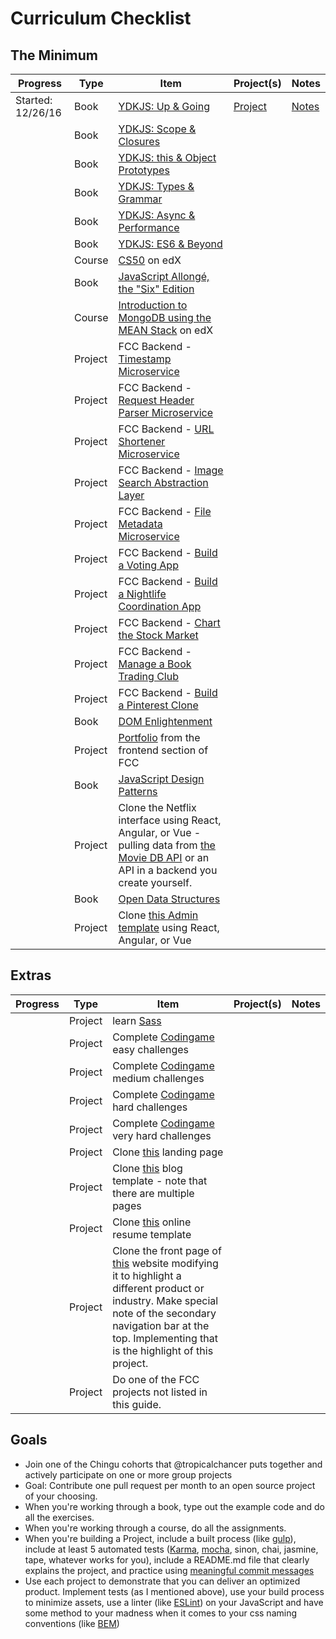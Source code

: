 # Curriculum Checklist

## The Minimum

| Progress | Type | Item | Project(s) | Notes |
|------|------|------|------------|-------|
| Started: 12/26/16  | Book | [YDKJS: Up & Going](https://github.com/getify/You-Dont-Know-JS/blob/master/up%20&%20going/README.md#you-dont-know-js-up--going) | [Project](books/up-going/project.md)  | [Notes](books/up-going/notes.md)   |
|   | Book | [YDKJS: Scope & Closures](https://github.com/getify/You-Dont-Know-JS/blob/master/scope%20&%20closures/README.md#you-dont-know-js-scope--closures) |   |    |
|   | Book | [YDKJS: this & Object Prototypes](https://github.com/getify/You-Dont-Know-JS/blob/master/this%20&%20object%20prototypes/README.md#you-dont-know-js-this--object-prototypes) |   |    |
|   | Book | [YDKJS: Types & Grammar](https://github.com/getify/You-Dont-Know-JS/blob/master/types%20&%20grammar/README.md#you-dont-know-js-types--grammar) |   |    |
|   | Book | [YDKJS: Async & Performance](https://github.com/getify/You-Dont-Know-JS/blob/master/async%20&%20performance/README.md#you-dont-know-js-async--performance) |   |    |
|   | Book | [YDKJS: ES6 & Beyond](https://github.com/getify/You-Dont-Know-JS/blob/master/es6%20&%20beyond/README.md#you-dont-know-js-es6--beyond) |   |    |
|   | Course | [CS50](https://courses.edx.org/courses/course-v1%3AHarvardX%2BCS50%2BX/)  on edX |   |    |
|   | Book | [JavaScript Allongé, the "Six" Edition](https://leanpub.com/javascriptallongesix) |   |    |
|   | Course | [Introduction to MongoDB using the MEAN Stack](https://www.edx.org/course/introduction-mongodb-using-mean-stack-mongodbx-m101x-0) on edX |   |    |
|   | Project | FCC Backend - [Timestamp Microservice](https://www.freecodecamp.com/challenges/timestamp-microservice) |   |    |
|   | Project | FCC Backend - [Request Header Parser Microservice](https://www.freecodecamp.com/challenges/request-header-parser-microservice) |   |    |
|   | Project | FCC Backend - [URL Shortener Microservice](https://www.freecodecamp.com/challenges/url-shortener-microservice) |   |    |
|   | Project | FCC Backend - [Image Search Abstraction Layer](https://www.freecodecamp.com/challenges/image-search-abstraction-layer) |   |    |
|   | Project | FCC Backend - [File Metadata Microservice](https://www.freecodecamp.com/challenges/file-metadata-microservice) |   |    |
|   | Project | FCC Backend - [Build a Voting App](https://www.freecodecamp.com/challenges/build-a-voting-app) |   |    |
|   | Project | FCC Backend - [Build a Nightlife Coordination App](https://www.freecodecamp.com/challenges/build-a-nightlife-coordination-app) |   |    |
|   | Project | FCC Backend - [Chart the Stock Market](https://www.freecodecamp.com/challenges/chart-the-stock-market) |   |    |
|   | Project | FCC Backend - [Manage a Book Trading Club](https://www.freecodecamp.com/challenges/manage-a-book-trading-club) |   |    |
|   | Project | FCC Backend - [Build a Pinterest Clone](https://www.freecodecamp.com/challenges/build-a-pinterest-clone) |   |    |
|   | Book | [DOM Enlightenment](http://domenlightenment.com/) |   |    |
|   | Project | [Portfolio](https://www.freecodecamp.com/challenges/build-a-personal-portfolio-webpage) from the frontend section of FCC |   |    |
|   | Book | [JavaScript Design Patterns](https://addyosmani.com/resources/essentialjsdesignpatterns/book/) |   |    |
|   | Project | Clone the Netflix interface using React, Angular, or Vue - pulling data from [the Movie DB API](https://www.themoviedb.org/documentation/api) or an API in a backend you create yourself. |   |    |
|   | Book | [Open Data Structures](http://www.aupress.ca/books/120226/ebook/99Z_Morin_2013-Open_Data_Structures.pdf) |   |    |
|   | Project | Clone [this Admin template](http://rubix410.sketchpixy.com/ltr/dashboard) using React, Angular, or Vue |   |    |

## Extras

| Progress | Type | Item | Project(s) | Notes |
|------|------|------|------------|-------|
|   | Project | learn [Sass](http://sass-lang.com/guide) |   |    |
|   | Project | Complete [Codingame](https://www.codingame.com) easy challenges |   |    |
|   | Project | Complete [Codingame](https://www.codingame.com) medium challenges |   |    |
|   | Project | Complete [Codingame](https://www.codingame.com) hard challenges |   |    |
|   | Project | Complete [Codingame](https://www.codingame.com) very hard challenges |   |    |
|   | Project | Clone [this](https://blackrockdigital.github.io/startbootstrap-creative/)  landing page |   |    |
|   | Project | Clone [this](https://blackrockdigital.github.io/startbootstrap-clean-blog/) blog template - note that there are multiple pages |   |    |
|   | Project | Clone [this](https://creativemarket.com/ikonome/686585-Material-Resume-Blue/screenshots/#screenshot2) online resume template |   |    |
|   | Project | Clone the front page of [this](https://urbanarmorgear.com/) website modifying it to highlight a different product or industry. Make special note of the secondary navigation bar at the top. Implementing that is the highlight of this project. |   |    |
|   | Project | Do one of the FCC projects not listed in this guide. |   |    |

## Goals

* Join one of the Chingu cohorts that @tropicalchancer puts together and actively participate on one or more group projects
* Goal: Contribute one pull request per month to an open source project of your choosing.
* When you're working through a book, type out the example code and do all the exercises.
* When you're working through a course, do all the assignments.
* When you're building a Project, include a built process (like [gulp](http://gulpjs.com/)), include at least 5 automated tests ([Karma](https://karma-runner.github.io/1.0/index.html), [mocha](https://mochajs.org/), sinon, chai, jasmine, tape, whatever works for you), include a README.md file that clearly explains the project, and practice using [meaningful 
commit messages](http://chris.beams.io/posts/git-commit/) 
* Use each project to demonstrate that you can deliver an optimized product. Implement tests (as I mentioned above), use your build process to minimize assets, use a linter (like [ESLint](http://eslint.org/)) on your JavaScript and have some method to your madness when it comes to your css naming conventions (like [BEM](http://getbem.com/introduction/))